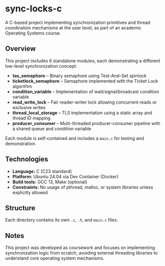 # sync-locks-c

A C-based project implementing synchronization primitives and thread coordination mechanisms at the user level, as part of an academic Operating Systems course.

## Overview

This project includes 6 standalone modules, each demonstrating a different low-level synchronization concept:

- **tas_semaphore** – Binary semaphore using Test-And-Set spinlock
- **ticketlock_semaphore** – Semaphore implemented with the Ticket Lock algorithm
- **condition_variable** – Implementation of wait/signal/broadcast condition variable
- **read_write_lock** – Fair reader-writer lock allowing concurrent reads or exclusive writes
- **thread_local_storage** – TLS implementation using a static array and thread ID mapping
- **producer_consumer** – Multi-threaded producer-consumer pipeline with a shared queue and condition variable

Each module is self-contained and includes a `main.c` for testing and demonstration.

## Technologies

- **Language:** C (C23 standard)
- **Platform:** Ubuntu 24.04 via Dev Container (Docker)
- **Build tools:** GCC 13, Make (optional)
- **Constraints:** No usage of pthread, malloc, or system libraries unless explicitly allowed

## Structure


Each directory contains its own `.c`, `.h`, and `main.c` files.

## Notes

This project was developed as coursework and focuses on implementing synchronization logic from scratch, avoiding external threading libraries to understand core operating system mechanisms.

